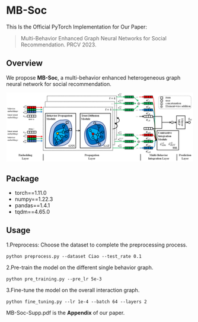 # MB-Soc

This Is the Official PyTorch Implementation for Our Paper:

>Multi-Behavior Enhanced Graph Neural Networks for Social Recommendation. PRCV 2023.

## Overview

We propose **MB-Soc**, a multi-behavior enhanced heterogeneous graph neural network for social recommendation.

![Architecture](architecture.png)

## Package

* torch==1.11.0
* numpy==1.22.3 
* pandas==1.4.1
* tqdm==4.65.0

## Usage

1.Preprocess: Choose the dataset to complete the preprocessing process.
```
python preprocess.py --dataset Ciao --test_rate 0.1
```
2.Pre-train the model on the different single behavior graph.
```
python pre_training.py --pre_lr 5e-3
```
3.Fine-tune the model on the overall interaction graph.
```
python fine_tuning.py --lr 1e-4 --batch 64 --layers 2
```

MB-Soc-Supp.pdf is the **Appendix** of our paper.